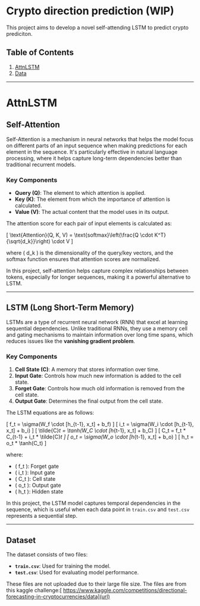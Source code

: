 # Crypto direction prediction (WIP)

This project aims to develop a novel self-attending LSTM to predict crypto prediciton.

## Table of Contents
1. [AttnLSTM](#AttnLSTM)
2. [Data](#Dataset)

---
# AttnLSTM
## Self-Attention

Self-Attention is a mechanism in neural networks that helps the model focus on different parts of an input sequence when making predictions for each element in the sequence. It's particularly effective in natural language processing, where it helps capture long-term dependencies better than traditional recurrent models.

### Key Components
- **Query (Q)**: The element to which attention is applied.
- **Key (K)**: The element from which the importance of attention is calculated.
- **Value (V)**: The actual content that the model uses in its output.

The attention score for each pair of input elements is calculated as:

\[
\text{Attention}(Q, K, V) = \text{softmax}\left(\frac{Q \cdot K^T}{\sqrt{d_k}}\right) \cdot V
\]

where \( d_k \) is the dimensionality of the query/key vectors, and the softmax function ensures that attention scores are normalized.

In this project, self-attention helps capture complex relationships between tokens, especially for longer sequences, making it a powerful alternative to LSTM.

---

## LSTM (Long Short-Term Memory)

LSTMs are a type of recurrent neural network (RNN) that excel at learning sequential dependencies. Unlike traditional RNNs, they use a memory cell and gating mechanisms to maintain information over long time spans, which reduces issues like the **vanishing gradient problem**.

### Key Components
1. **Cell State (C)**: A memory that stores information over time.
2. **Input Gate**: Controls how much new information is added to the cell state.
3. **Forget Gate**: Controls how much old information is removed from the cell state.
4. **Output Gate**: Determines the final output from the cell state.

The LSTM equations are as follows:

\[
f_t = \sigma(W_f \cdot [h_{t-1}, x_t] + b_f)
\]
\[
i_t = \sigma(W_i \cdot [h_{t-1}, x_t] + b_i)
\]
\[
\tilde{C}_t = \tanh(W_C \cdot [h_{t-1}, x_t] + b_C)
\]
\[
C_t = f_t * C_{t-1} + i_t * \tilde{C}_t
\]
\[
o_t = \sigma(W_o \cdot [h_{t-1}, x_t] + b_o)
\]
\[
h_t = o_t * \tanh(C_t)
\]

where:
- \( f_t \): Forget gate
- \( i_t \): Input gate
- \( C_t \): Cell state
- \( o_t \): Output gate
- \( h_t \): Hidden state

In this project, the LSTM model captures temporal dependencies in the sequence, which is useful when each data point in `train.csv` and `test.csv` represents a sequential step.

---

## Dataset 

The dataset consists of two files:
- **`train.csv`**: Used for training the model.
- **`test.csv`**: Used for evaluating model performance.

These files are not uploaded due to their large file size. The files are from this kaggle challenge:[ https://www.kaggle.com/competitions/directional-forecasting-in-cryptocurrencies/data](url)
